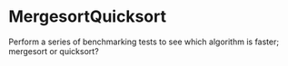 # MergesortQuicksort
Perform a series of benchmarking tests to see which algorithm is faster; mergesort or quicksort?
